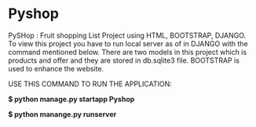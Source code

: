 # Pyshop
PySHop : Fruit shopping List Project using HTML, BOOTSTRAP, DJANGO.
To view this project you have to run local server as of in DJANGO 
with the command mentioned below.
There are two models in this project which is products and offer and they are stored in db.sqlite3 file.
BOOTSTRAP is used to enhance the website.

USE THIS COMMAND TO RUN THE APPLICATION:

__$ python manage.py startapp Pyshop__

__$ python manange.py runserver__
